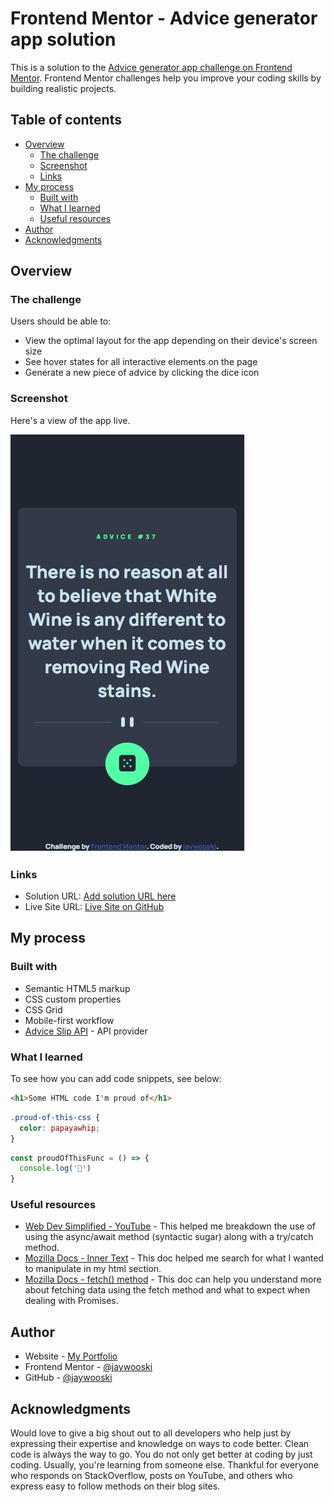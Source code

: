 # Frontend Mentor - Advice generator app solution

This is a solution to the [Advice generator app challenge on Frontend Mentor](https://www.frontendmentor.io/challenges/advice-generator-app-QdUG-13db). Frontend Mentor challenges help you improve your coding skills by building realistic projects.

## Table of contents

- [Overview](#overview)
  - [The challenge](#the-challenge)
  - [Screenshot](#screenshot)
  - [Links](#links)
- [My process](#my-process)
  - [Built with](#built-with)
  - [What I learned](#what-i-learned)
  - [Useful resources](#useful-resources)
- [Author](#author)
- [Acknowledgments](#acknowledgments)



## Overview

### The challenge

Users should be able to:

- View the optimal layout for the app depending on their device's screen size
- See hover states for all interactive elements on the page
- Generate a new piece of advice by clicking the dice icon

### Screenshot

Here's a view of the app live.

![View of live app](./design/Running_App.jpg)



### Links

- Solution URL: [Add solution URL here](https://your-solution-url.com)
- Live Site URL: [Live Site on GitHub](https://jaywooski.github.io/advice-generator-app-main/)

## My process

### Built with

- Semantic HTML5 markup
- CSS custom properties
- CSS Grid
- Mobile-first workflow
- [Advice Slip API](https://api.adviceslip.com) - API provider


### What I learned

To see how you can add code snippets, see below:

```html
<h1>Some HTML code I'm proud of</h1>
```
```css
.proud-of-this-css {
  color: papayawhip;
}
```
```js
const proudOfThisFunc = () => {
  console.log('🎉')
}
```




### Useful resources

- [Web Dev Simplified - YouTube](https://www.youtube.com/watch?v=V_Kr9OSfDeU) - This helped me breakdown the use of using the async/await method (syntactic sugar) along with a try/catch method.
- [Mozilla Docs - Inner Text](https://developer.mozilla.org/en-US/docs/Web/API/HTMLElement/innerText) - This doc helped me search for what I wanted to manipulate in my html section. 
- [Mozilla Docs - fetch() method](https://developer.mozilla.org/en-US/docs/Web/API/fetch) - This doc can help you understand more about fetching data using the fetch method and what to expect when dealing with Promises.


## Author

- Website - [My Portfolio](https://www.jaywooski.site)
- Frontend Mentor - [@jaywooski](https://www.frontendmentor.io/profile/jaywooski)
- GitHub - [@jaywooski](https://www.github.com/jaywooski)


## Acknowledgments

Would love to give a big shout out to all developers who help just by expressing their expertise and knowledge on ways to code better. Clean code is always the way to go. You do not only get better at coding by just coding. Usually, you're learning from someone else. Thankful for everyone who responds on StackOverflow, posts on YouTube, and others who express easy to follow methods on their blog sites.   
